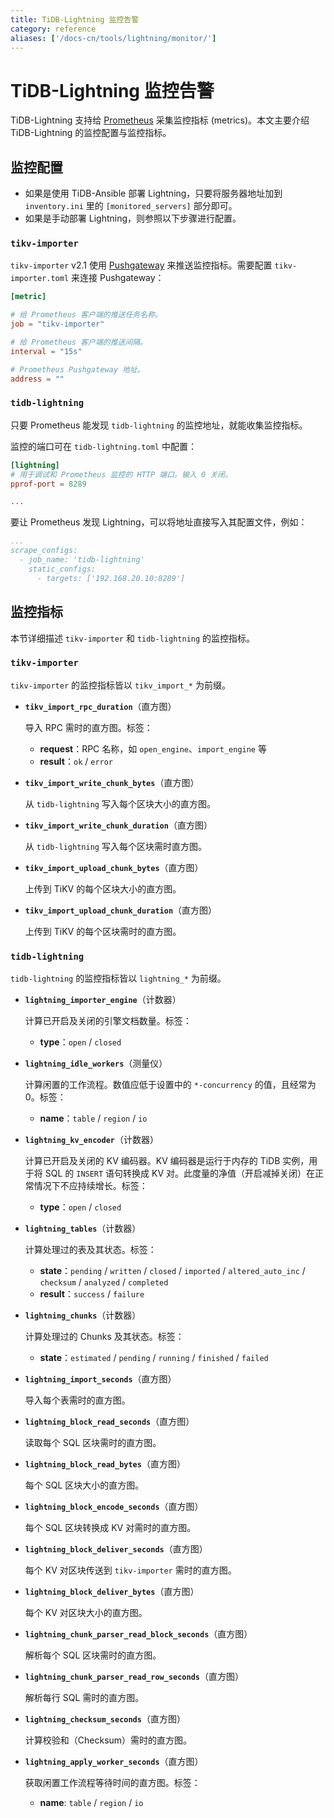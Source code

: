 ```yaml
---
title: TiDB-Lightning 监控告警
category: reference
aliases: ['/docs-cn/tools/lightning/monitor/']
---
```


# TiDB-Lightning 监控告警

TiDB-Lightning 支持给 [Prometheus](https://prometheus.io/) 采集监控指标 (metrics)。本文主要介绍 TiDB-Lightning 的监控配置与监控指标。

## 监控配置

- 如果是使用 TiDB-Ansible 部署 Lightning，只要将服务器地址加到 `inventory.ini` 里的 `[monitored_servers]` 部分即可。
- 如果是手动部署 Lightning，则参照以下步骤进行配置。

### `tikv-importer`

`tikv-importer` v2.1 使用 [Pushgateway](https://github.com/prometheus/pushgateway) 来推送监控指标。需要配置 `tikv-importer.toml` 来连接 Pushgateway：

```toml
[metric]

# 给 Prometheus 客户端的推送任务名称。
job = "tikv-importer"

# 给 Prometheus 客户端的推送间隔。
interval = "15s"

# Prometheus Pushgateway 地址。
address = ""
```

### `tidb-lightning`

只要 Prometheus 能发现 `tidb-lightning` 的监控地址，就能收集监控指标。

监控的端口可在 `tidb-lightning.toml` 中配置：

```toml
[lightning]
# 用于调试和 Prometheus 监控的 HTTP 端口。输入 0 关闭。
pprof-port = 8289

...
```

要让 Prometheus 发现 Lightning，可以将地址直接写入其配置文件，例如：

```yaml
...
scrape_configs:
  - job_name: 'tidb-lightning'
    static_configs:
      - targets: ['192.168.20.10:8289']
```

## 监控指标

本节详细描述 `tikv-importer` 和 `tidb-lightning` 的监控指标。

### `tikv-importer`

`tikv-importer` 的监控指标皆以 `tikv_import_*` 为前缀。

- **`tikv_import_rpc_duration`**（直方图）

    导入 RPC 需时的直方图。标签：

    - **request**：RPC 名称，如 `open_engine`、`import_engine` 等
    - **result**：`ok` / `error`

- **`tikv_import_write_chunk_bytes`**（直方图）

    从 `tidb-lightning` 写入每个区块大小的直方图。

- **`tikv_import_write_chunk_duration`**（直方图）

    从 `tidb-lightning` 写入每个区块需时直方图。

- **`tikv_import_upload_chunk_bytes`**（直方图）

    上传到 TiKV 的每个区块大小的直方图。

- **`tikv_import_upload_chunk_duration`**（直方图）

    上传到 TiKV 的每个区块需时的直方图。

### `tidb-lightning`

`tidb-lightning` 的监控指标皆以 `lightning_*` 为前缀。

- **`lightning_importer_engine`**（计数器）

    计算已开启及关闭的引擎文档数量。标签：

    - **type**：`open` / `closed`

- **`lightning_idle_workers`**（测量仪）

    计算闲置的工作流程。数值应低于设置中的 `*-concurrency` 的值，且经常为 0。标签：

    - **name**：`table` / `region` / `io`

- **`lightning_kv_encoder`**（计数器）

    计算已开启及关闭的 KV 编码器。KV 编码器是运行于内存的 TiDB 实例，用于将 SQL 的 `INSERT` 语句转换成 KV 对。此度量的净值（开启减掉关闭）在正常情况下不应持续增长。标签：

    - **type**：`open` / `closed`

- **`lightning_tables`**（计数器）

    计算处理过的表及其状态。标签：

    - **state**：`pending` / `written` / `closed` / `imported` / `altered_auto_inc` / `checksum` / `analyzed` / `completed`
    - **result**：`success` / `failure`

- **`lightning_chunks`**（计数器）

    计算处理过的 Chunks 及其状态。标签：

    - **state**：`estimated` / `pending` / `running` / `finished` / `failed`

- **`lightning_import_seconds`**（直方图）

    导入每个表需时的直方图。

- **`lightning_block_read_seconds`**（直方图）

    读取每个 SQL 区块需时的直方图。

- **`lightning_block_read_bytes`**（直方图）

    每个 SQL 区块大小的直方图。

- **`lightning_block_encode_seconds`**（直方图）

    每个 SQL 区块转换成 KV 对需时的直方图。

- **`lightning_block_deliver_seconds`**（直方图）

    每个 KV 对区块传送到 `tikv-importer` 需时的直方图。

- **`lightning_block_deliver_bytes`**（直方图）

    每个 KV 对区块大小的直方图。

- **`lightning_chunk_parser_read_block_seconds`**（直方图）

    解析每个 SQL 区块需时的直方图。

- **`lightning_chunk_parser_read_row_seconds`**（直方图）

    解析每行 SQL 需时的直方图。

- **`lightning_checksum_seconds`**（直方图）

    计算校验和（Checksum）需时的直方图。

- **`lightning_apply_worker_seconds`**（直方图）

    获取闲置工作流程等待时间的直方图。标签：

    - **name**: `table` / `region` / `io`
